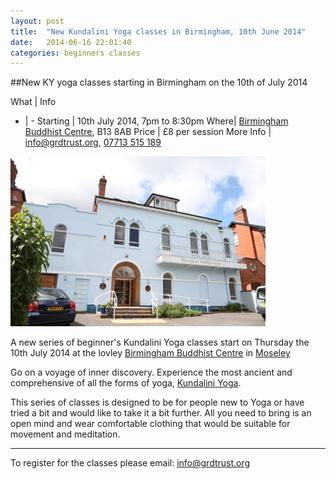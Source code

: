 ```yaml
---
layout: post
title:  "New Kundalini Yoga classes in Birmingham, 10th June 2014"
date:   2014-06-16 22:01:40
categories: beginners classes
---
```



##New KY yoga classes starting in Birmingham on the 10th of July 2014

What | Info
- | -
Starting | 10th July 2014, 7pm to 8:30pm
Where| [Birmingham Buddhist Centre](http://www.birminghambuddhistcentre.org.uk/), B13 8AB
Price | £8 per session
More Info | <a href='mailto:info@grdtrust.org'>info@grdtrust.org</a>, <a href="tel:+447713515189">07713 515 189</a>

<img src='/images/birmingham-bhuddist-centre-kundalini-yoga.jpg' alt='Kundalini Yoga in Birmingham Buddhist Centre'/>
 

A new series of beginner's Kundalini Yoga classes start on Thursday the 10th July 2014 at the lovley [Birmingham Buddhist Centre](http://www.birminghambuddhistcentre.org.uk/) in [Moseley](https://www.google.co.uk/maps/preview?ie=UTF-8&fb=1&gl=uk&q=Birmingham+Buddhist+Centre&cid=2662114995915628224&ei=oRWfU8atCYSlPd3ygYAM&ved=0CIABEPwSMA0&source=newuser-ws)


Go on a voyage of inner discovery.  Experience the most ancient and comprehensive of all the forms of yoga, [Kundalini Yoga](http://www.kundaliniyoga.org.uk/).


This series of classes is designed to be for people new to Yoga or have tried a bit and would like to take it a bit further.  All you need to bring is an open mind and wear comfortable clothing that would be suitable for movement and meditation.


---

To register for the classes please email: <a href='mailto:info@grdtrust.org'>info@grdtrust.org</a>

